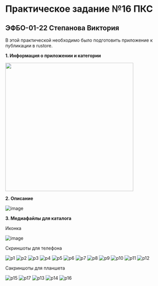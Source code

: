 # Практическое задание №16 ПКС
## ЭФБО-01-22 Степанова Виктория

В этой практической необходимо было подготовить приложение к публикации в rustore.

**1. Информация о приложении и категории**

<img src="![image](https://github.com/user-attachments/assets/039ceb12-097e-4f01-9a68-a3ef78a42f4e)" width="400">


**2. Описание**

![image](https://github.com/user-attachments/assets/9ac4ee75-d26c-412e-89e0-6a6db4075a30)

**3. Медиафайлы для каталога**

Иконка

![image](https://github.com/user-attachments/assets/0aa4e247-802e-4052-b426-3521ef39f000)

Скриншоты для телефона

![p1](https://github.com/user-attachments/assets/e5d830ad-1452-4a45-a2fe-904cda421ec7)
![p2](https://github.com/user-attachments/assets/4905d872-4a1c-4e70-aafc-8d7776a20547)
![p3](https://github.com/user-attachments/assets/f89fc5d0-b076-4579-bb41-4193c8919c80)
![p4](https://github.com/user-attachments/assets/68751444-d8ba-4f8b-93bd-edaff66a9bc5)
![p5](https://github.com/user-attachments/assets/75f64591-bdef-4269-8dc0-b53b9a2d7486)
![p6](https://github.com/user-attachments/assets/f884e458-b3f5-467e-8fa3-87cc6def682c)
![p7](https://github.com/user-attachments/assets/8af7870d-a2e2-41f6-aa5e-63727c3b765d)
![p8](https://github.com/user-attachments/assets/62480f40-8b34-4b15-8332-408b5fa31c77)
![p9](https://github.com/user-attachments/assets/a0b7677a-f5c9-49a2-a202-d0051824f7e7)
![p10](https://github.com/user-attachments/assets/e46789ee-aea0-4afc-8295-837bd5ad9a3a)
![p11](https://github.com/user-attachments/assets/5c39e272-68f7-45db-8c07-4105dcd9967a)
![p12](https://github.com/user-attachments/assets/53aa9491-405b-4b49-af45-ca554cb70310)

Сакриншоты для планшета

![p15](https://github.com/user-attachments/assets/3e580296-f878-4a78-9bfd-0deca5e2d581)
![p17](https://github.com/user-attachments/assets/4f0b6b53-fa70-46d4-8854-7bbcd7a360cb)
![p13](https://github.com/user-attachments/assets/b1d63284-74c6-4d40-b07e-37ec2b07a195)
![p14](https://github.com/user-attachments/assets/a1dc9077-fe13-45ee-83c0-c6869a76e765)
![p16](https://github.com/user-attachments/assets/45d85d77-0094-4aa1-a60e-9e43255f3a1a)
